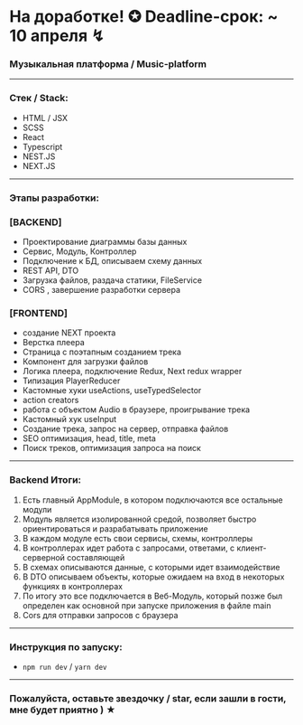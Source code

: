 

# На доработке! ✪ Deadline-срок: ~ 10 апреля ↯

### Музыкальная платформа / Music-platform

---

### Стек / Stack: 

* HTML / JSX 
* SCSS
* React
* Typescript
* NEST.JS
* NEXT.JS

---

### Этапы разработки: 

### [BACKEND]

* Проектирование диаграммы базы данных
* Сервис, Модуль, Контроллер
* Подключение к БД, описываем схему данных
* REST API, DTO
* Загрузка файлов, раздача статики, FileService
* CORS , завершение разработки сервера

### [FRONTEND] 

* создание NEXT проекта
* Верстка плеера
* Страница с поэтапным созданием трека
* Компонент для загрузки файлов
* Логика плеера, подключение Redux, Next redux wrapper
* Типизация PlayerReducer
* Кастомные хуки useActions, useTypedSelector 
* action creators
* работа с объектом Audio в браузере, проигрывание трека
* Кастомный хук useInput
* Создание трека, запрос на сервер, отправка файлов
* SEO оптимизация, head, title, meta
* Поиск треков, оптимизация запроса на поиск

---

### Backend Итоги: 

1. Есть главный AppModule, в котором подключаются все остальные модули
2. Модуль является изолированной средой, позволяет быстро ориентироваться и разрабатывать приложение 
3. В каждом модуле есть свои сервисы, схемы, контроллеры
4. В контроллерах идет работа с запросами, ответами, с клиент-серверной составляющей 
5. В схемах описываются данные, с которыми идет взаимодействие 
6. В DTO описываем объекты, которые ожидаем на вход в некоторых функциях в контроллерах
7. По итогу это все подключается в Веб-Модуль, который позже был определен как основной при запуске приложения в файле main 
8. Cors для отправки запросов с браузера 

---

### Инструкция по запуску:

* `npm run dev` / `yarn dev`

---

### Пожалуйста, оставьте звездочку / star, если зашли в гости, мне будет приятно ) ★
